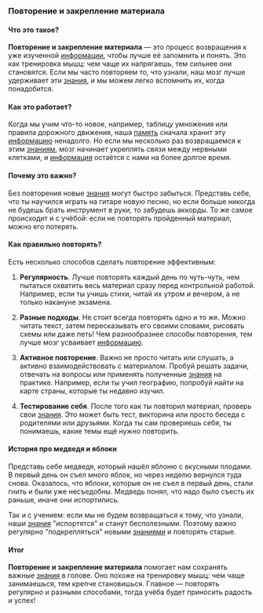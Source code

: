 ### Повторение и закрепление материала

#### Что это такое?
**Повторение и закрепление материала** — это процесс возвращения к уже изученной [информации](information.md), чтобы лучше её запомнить и понять. Это как тренировка мышц: чем чаще их напрягаешь, тем сильнее они становятся. Если мы часто повторяем то, что узнали, наш мозг лучше удерживает эти [знания](knowledge.md), и мы можем легко вспомнить их, когда понадобится.

#### Как это работает?
Когда мы учим что-то новое, например, таблицу умножения или правила дорожного движения, наша [память](memory.md) сначала хранит эту [информацию](information.md) ненадолго. Но если мы несколько раз возвращаемся к этим [знаниям](knowledge.md), мозг начинает укреплять связи между нервными клетками, и [информация](information.md) остаётся с нами на более долгое время.

#### Почему это важно?
Без повторения новые [знания](knowledge.md) могут быстро забыться. Представь себе, что ты научился играть на гитаре новую песню, но если больше никогда не будешь брать инструмент в руки, то забудешь аккорды. То же самое происходит и с учёбой: если не повторять пройденный материал, можно его потерять.

#### Как правильно повторять?
Есть несколько способов сделать повторение эффективным:

1. **Регулярность**. Лучше повторять каждый день по чуть-чуть, чем пытаться охватить весь материал сразу перед контрольной работой. Например, если ты учишь стихи, читай их утром и вечером, а не только накануне экзамена.
   
2. **Разные подходы**. Не стоит всегда повторять одно и то же. Можно читать текст, затем пересказывать его своими словами, рисовать схемы или даже петь! Чем разнообразнее способы повторения, тем лучше мозг усваивает [информацию](information.md).

3. **Активное повторение**. Важно не просто читать или слушать, а активно взаимодействовать с материалом. Пробуй решать задачи, отвечать на вопросы или применять полученные [знания](knowledge.md) на практике. Например, если ты учил географию, попробуй найти на карте страны, которые ты недавно изучил.

4. **Тестирование себя**. После того как ты повторил материал, проверь свои [знания](knowledge.md). Это может быть тест, викторина или просто беседа с родителями или друзьями. Когда ты сам проверяешь себя, ты понимаешь, какие темы ещё нужно повторить.

#### История про медведя и яблоки
Представь себе медведя, который нашёл яблоню с вкусными плодами. В первый день он съел много яблок, но через неделю вернулся туда снова. Оказалось, что яблоки, которые он не съел в первый день, стали гнить и были уже несъедобны. Медведь понял, что надо было съесть их раньше, иначе они испортились.

Так и с учением: если мы не будем возвращаться к тому, что узнали, наши [знания](knowledge.md) "испортятся" и станут бесполезными. Поэтому важно регулярно "подкрепляться" новыми [знаниями](knowledge.md) и повторять старые.

#### Итог
**Повторение и закрепление материала** помогает нам сохранять важные [знания](knowledge.md) в голове. Оно похоже на тренировку мышц: чем чаще занимаешься, тем крепче становишься. Главное — повторять регулярно и разными способами, тогда учёба будет приносить радость и успех!
